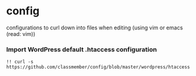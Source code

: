 # config
configurations to curl down into files when editing (using vim or emacs (read: vim))

### Import WordPress default .htaccess configuration
```
!! curl -s https://github.com/classmember/config/blob/master/wordpress/htaccess
```
